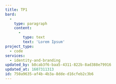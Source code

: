 ```yaml
---
title: TP1
bard:
  -
    type: paragraph
    content:
      -
        type: text
        text: 'Lorem Ipsum'
project_type:
  - code
services:
  - identity-and-branding
updated_by: b8cab3f6-baa5-4311-822b-8ad388e79916
updated_at: 1607311313
id: 750a9635-af4b-4b3a-8dde-d16cfeb2c3b6
---
```


